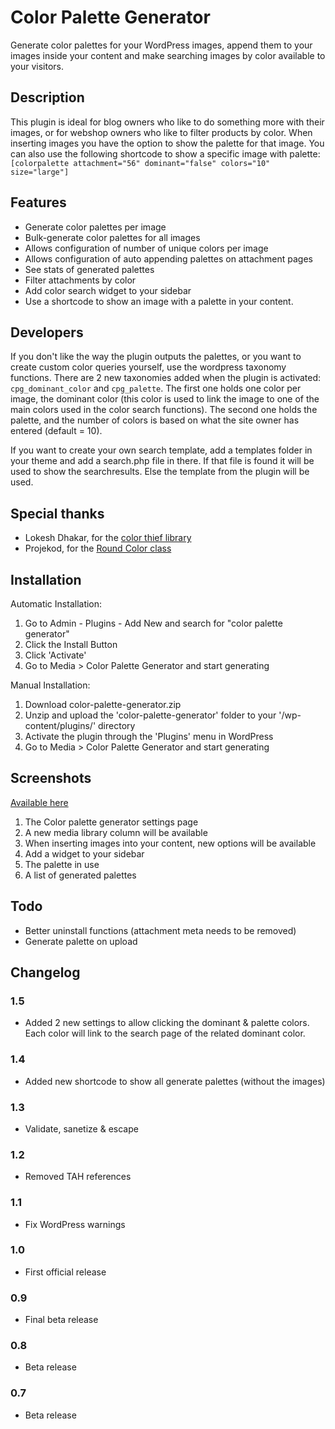 # Color Palette Generator #

Generate color palettes for your WordPress images, append them to your images inside your content and make searching images by color available to your visitors.

## Description ##

This plugin is ideal for blog owners who like to do something more with their images, or for webshop owners who like to filter products by color. When inserting images you have the option to show the palette for that image. You can also use the following shortcode to show a specific image with palette: `[colorpalette attachment="56" dominant="false" colors="10" size="large"]`

## Features ##

* Generate color palettes per image
* Bulk-generate color palettes for all images
* Allows configuration of number of unique colors per image
* Allows configuration of auto appending palettes on attachment pages
* See stats of generated palettes
* Filter attachments by color
* Add color search widget to your sidebar
* Use a shortcode to show an image with a palette in your content.

## Developers ##

If you don't like the way the plugin outputs the palettes, or you want to create custom color queries yourself, use the wordpress taxonomy functions. There are 2 new taxonomies added when the plugin is activated: `cpg_dominant_color` and `cpg_palette`. The first one holds one color per image, the dominant color (this color is used to link the image to one of the main colors used in the color search functions). The second one holds the palette, and the number of colors is based on what the site owner has entered (default = 10).

If you want to create your own search template, add a templates folder in your theme and add a search.php file in there. If that file is found it will be used to show the searchresults. Else the template from the plugin will be used.

## Special thanks ##

* Lokesh Dhakar, for the [color thief library](https://github.com/lokesh/color-thief)
* Projekod, for the [Round Color class](https://github.com/Projekod/RoundColor)

## Installation ##

Automatic Installation:

1. Go to Admin - Plugins - Add New and search for "color palette generator"
2. Click the Install Button
3. Click 'Activate'
4. Go to Media > Color Palette Generator and start generating

Manual Installation:

1. Download color-palette-generator.zip
2. Unzip and upload the 'color-palette-generator' folder to your '/wp-content/plugins/' directory
3. Activate the plugin through the 'Plugins' menu in WordPress
4. Go to Media > Color Palette Generator and start generating

## Screenshots ##

[Available here](https://github.com/houke/color-palette-generator/tree/master/screenshots)

1. The Color palette generator settings page
2. A new media library column will be available
3. When inserting images into your content, new options will be available
4. Add a widget to your sidebar
5. The palette in use
6. A list of generated palettes

## Todo ##

* Better uninstall functions (attachment meta needs to be removed)
* Generate palette on upload

## Changelog ##

### 1.5 ###

* Added 2 new settings to allow clicking the dominant & palette colors. Each color will link to the search page of the related dominant color.

### 1.4 ###

* Added new shortcode to show all generate palettes (without the images)

### 1.3 ###

* Validate, sanetize & escape

### 1.2 ###

* Removed TAH references

### 1.1 ###

* Fix WordPress warnings

### 1.0 ###

* First official release

### 0.9 ###

* Final beta release

### 0.8 ###

* Beta release

### 0.7 ###

* Beta release
